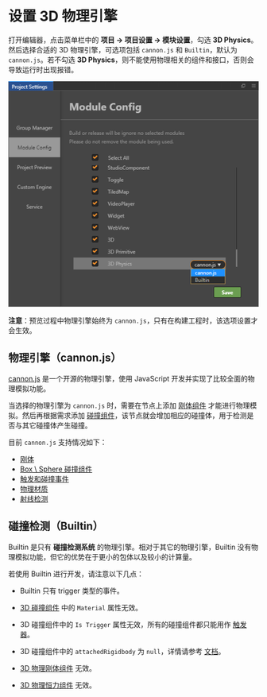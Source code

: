 # 设置 3D 物理引擎

打开编辑器，点击菜单栏中的 **项目 -> 项目设置 -> 模块设置**，勾选 **3D Physics**。然后选择合适的 3D 物理引擎，可选项包括 `cannon.js` 和 `Builtin`，默认为 `cannon.js`。若不勾选 **3D Physics**，则不能使用物理相关的组件和接口，否则会导致运行时出现报错。

![](image/physics-module.png)

**注意**：预览过程中物理引擎始终为 `cannon.js`，只有在构建工程时，该选项设置才会生效。

## 物理引擎（cannon.js）

[cannon.js](https://github.com/cocos-creator/cannon.js) 是一个开源的物理引擎，使用 JavaScript 开发并实现了比较全面的物理模拟功能。

当选择的物理引擎为 `cannon.js` 时，需要在节点上添加 [刚体组件](./physics-rigidbody.md) 才能进行物理模拟。然后再根据需求添加 [碰撞组件](./physics-collider.md)，该节点就会增加相应的碰撞体，用于检测是否与其它碰撞体产生碰撞。

目前 `cannon.js` 支持情况如下：

- [刚体](./physics-rigidbody.md)
- [Box \ Sphere 碰撞组件](./physics-collider.md)
- [触发和碰撞事件](./physics-event.md)
- [物理材质](./physics-material.md)
- [射线检测](./physics-manager.md)

## 碰撞检测（Builtin）

Builtin 是只有 **碰撞检测系统** 的物理引擎。相对于其它的物理引擎，Builtin 没有物理模拟功能，但它的优势在于更小的包体以及较小的计算量。

若使用 Builtin 进行开发，请注意以下几点：

- Builtin 只有 trigger 类型的事件。

- [3D 碰撞组件](./physics-collider.md) 中的 `Material` 属性无效。

- 3D 碰撞组件中的 `Is Trigger` 属性无效，所有的碰撞组件都只能用作 [触发器](./physics-event.md)。

- 3D 碰撞组件中的 `attachedRigidbody` 为 `null`，详情请参考 [文档](https://github.com/cocos-creator/engine/blob/master/cocos2d/core/3d/physics/framework/components/collider/collider-component.ts#L143)。
- [3D 物理刚体组件](./physics-rigidbody.md) 无效。

- [3D 物理恒力组件](./physics-constant-force.md) 无效。
